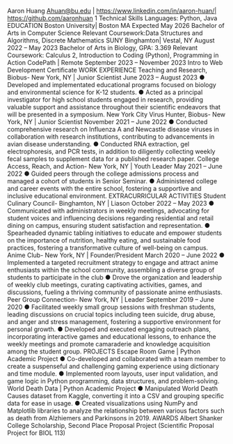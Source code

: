 Aaron Huang
Ahuan@bu.edu | https://www.linkedin.com/in/aaron-huan/| https://github.com/aaronhuan
1
Technical Skills
Languages: Python, Java
EDUCATION
Boston University| Boston MA Expected May 2026
Bachelor of Arts in Computer Science
Relevant Coursework:Data Structures and Algorithms, Discrete Mathematics
SUNY Binghamton| Vestal, NY August 2022 – May 2023
Bachelor of Arts in Biology, GPA: 3.369
Relevant Coursework: Calculus 2, Introduction to Coding (Python), Programming in Action
CodePath | Remote September 2023 – November 2023
Intro to Web Development Certificate
WORK EXPERIENCE
Teaching and Research, Biobus- New York, NY | Junior Scientist June 2023 – August 2023
● Developed and implementated educational programs focused on biology and environmental science for K-12 students.
● Acted as a principal investigator for high school students engaged in research, providing valuable support and assistance
throughout their scientific endeavors that will be presented in a symposium.
New York City Virus Hunter, Biobus- New York, NY | Junior Scientist November 2021 – June 2022
● Conducted comprehensive research on Influenza A and Newcastle disease viruses in collaboration with research
institutions, contributing to advancements in avian disease understanding.
● Conducted RNA extraction, gel electrophoresis, and PCR tests, in addition to diligently collecting weekly fecal samples
to supplement data for a published research paper.
College Access, Reach, and Action- New York, NY | Youth Leader May 2021 – June 2022
● Guided peers through the college admissions process and managed a cohort of students in Senior Seminar.
● Administered college and career events with the entire school, fostering a supportive and inclusive educational environment.
EXTRACURRICULAR ACTIVITIES
Student Culinary Council- Binghamton, NY | Liason October 2022 – May 2023
● Communicated with administrators in weekly meetings, advocating for student voices and influencing decisions regarding
residential and retail dining on campus, ensuring student satisfaction and representation.
● Spearheaded dynamic tabling initiatives to educate and empower students on the importance of nutrition, healthy eating, and
sustainable food practices, fostering a transformative culture of well-being on campus.
Anime Club- New York, NY | Founder/President March 2020 – June 2022
● Implemented a targeted recruitment strategy to engage and attract anime enthusiasts within the school community,
assembling a diverse group of students to participate in the club
● Drove the organization and leadership of weekly club meetings, curating captivating activities, games, and discussions,
fueling a thriving community of passionate anime enthusiasts.
Peer Group Connection- New York, NY | Leader September 2019 – June 2020
● Facilitated weekly small group sessions with freshman students, leading discussions on crucial topics including teen suicide,
drug abuse, and anger and stress management, fostering a supportive environment for personal growth.
● Developed and executed engaging outreach plans, incorporating interactive games and educational lessons, to enhance the
weekly meetings and promote camaraderie and knowledge acquisition among the student group.
PROJECTS
Escape Room Game | Python Academic Project
● Co-developed and collaborated with a team member to create a suspenseful and challenging gaming experience using
dictionary and time module.
● Implemented room layouts, user input validation, and game logic in Python programming, data structures, and
problem-solving.
World Death Data | Python Academic Project
● Manipulated World Death Causes dataset from Kaggle, converting it into a CSV and grouping specific data for ease in usage.
● Created visualizations using NumPy and Matplotlib libraries to analyze the relationship between various factors such as death
from Alzhiemers and Parkinsons in 2019.
AWARDS
Albert Shanker College Scholarship, Second Place Proposal Project (Scientific Proposal Project for BIOL 113)
